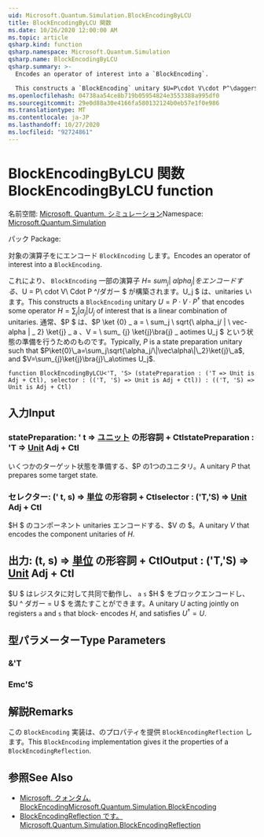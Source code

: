 ```yaml
---
uid: Microsoft.Quantum.Simulation.BlockEncodingByLCU
title: BlockEncodingByLCU 関数
ms.date: 10/26/2020 12:00:00 AM
ms.topic: article
qsharp.kind: function
qsharp.namespace: Microsoft.Quantum.Simulation
qsharp.name: BlockEncodingByLCU
qsharp.summary: >-
  Encodes an operator of interest into a `BlockEncoding`.

  This constructs a `BlockEncoding` unitary $U=P\cdot V\cdot P^\dagger$ that encodes some operator $H=\sum_{j}|\alpha_j|U_j$ of interest that is a linear combination of unitaries. Typically, $P$ is a state preparation unitary such that $P\ket{0}\_a=\sum_j\sqrt{\alpha_j/\|\vec\alpha\|\_2}\ket{j}\_a$, and $V=\sum_{j}\ket{j}\bra{j}\_a\otimes U_j$.
ms.openlocfilehash: 04738aa54ce8b719b05954824e3553388a995df0
ms.sourcegitcommit: 29e0d88a30e4166fa580132124b0eb57e1f0e986
ms.translationtype: MT
ms.contentlocale: ja-JP
ms.lasthandoff: 10/27/2020
ms.locfileid: "92724861"
---
```

# <a name="blockencodingbylcu-function"></a><span data-ttu-id="50c1d-102">BlockEncodingByLCU 関数</span><span class="sxs-lookup"><span data-stu-id="50c1d-102">BlockEncodingByLCU function</span></span>

<span data-ttu-id="50c1d-103">名前空間: [Microsoft. Quantum. シミュレーション](xref:Microsoft.Quantum.Simulation)</span><span class="sxs-lookup"><span data-stu-id="50c1d-103">Namespace: [Microsoft.Quantum.Simulation](xref:Microsoft.Quantum.Simulation)</span></span>

<span data-ttu-id="50c1d-104">パック [](https://nuget.org/packages/)</span><span class="sxs-lookup"><span data-stu-id="50c1d-104">Package: [](https://nuget.org/packages/)</span></span>


<span data-ttu-id="50c1d-105">対象の演算子をにエンコード `BlockEncoding` します。</span><span class="sxs-lookup"><span data-stu-id="50c1d-105">Encodes an operator of interest into a `BlockEncoding`.</span></span>

<span data-ttu-id="50c1d-106">これにより、 `BlockEncoding` 一部の演算子 $H = \ sum_ {j} | \ alpha_j | をエンコードする、$U = P\ cdot V\ Cdot P ^/ダガー $ が構築されます。U_j $ は、unitaries います。</span><span class="sxs-lookup"><span data-stu-id="50c1d-106">This constructs a `BlockEncoding` unitary $U=P\cdot V\cdot P^\dagger$ that encodes some operator $H=\sum_{j}|\alpha_j|U_j$ of interest that is a linear combination of unitaries.</span></span> <span data-ttu-id="50c1d-107">通常、$P $ は、$P \ket {0} \_ a = \ sum_j \ sqrt{\ alpha_j/ \| \ vec-alpha \| \_ 2} \ket{j} \_ a $、$V = \ sum_ {j} \ket{j}\bra{j} \_ aotimes U_j $ という状態の準備を行うためのものです。</span><span class="sxs-lookup"><span data-stu-id="50c1d-107">Typically, $P$ is a state preparation unitary such that $P\ket{0}\_a=\sum_j\sqrt{\alpha_j/\|\vec\alpha\|\_2}\ket{j}\_a$, and $V=\sum_{j}\ket{j}\bra{j}\_a\otimes U_j$.</span></span>

```qsharp
function BlockEncodingByLCU<'T, 'S> (statePreparation : ('T => Unit is Adj + Ctl), selector : (('T, 'S) => Unit is Adj + Ctl)) : (('T, 'S) => Unit is Adj + Ctl)
```


## <a name="input"></a><span data-ttu-id="50c1d-108">入力</span><span class="sxs-lookup"><span data-stu-id="50c1d-108">Input</span></span>

### <a name="statepreparation--t--unit-adj--ctl"></a><span data-ttu-id="50c1d-109">statePreparation: ' t => [ユニット](xref:microsoft.quantum.lang-ref.unit) の形容詞 + Ctl</span><span class="sxs-lookup"><span data-stu-id="50c1d-109">statePreparation : 'T => [Unit](xref:microsoft.quantum.lang-ref.unit) Adj + Ctl</span></span>

<span data-ttu-id="50c1d-110">いくつかのターゲット状態を準備する、$P の1つのユニタリ。</span><span class="sxs-lookup"><span data-stu-id="50c1d-110">A unitary $P$ that prepares some target state.</span></span>


### <a name="selector--ts--unit-adj--ctl"></a><span data-ttu-id="50c1d-111">セレクター: (' t, s) => [単位](xref:microsoft.quantum.lang-ref.unit) の形容詞 + Ctl</span><span class="sxs-lookup"><span data-stu-id="50c1d-111">selector : ('T,'S) => [Unit](xref:microsoft.quantum.lang-ref.unit) Adj + Ctl</span></span>

<span data-ttu-id="50c1d-112">$H $ のコンポーネント unitaries エンコードする、$V の $。</span><span class="sxs-lookup"><span data-stu-id="50c1d-112">A unitary $V$ that encodes the component unitaries of $H$.</span></span>



## <a name="output--ts--unit-adj--ctl"></a><span data-ttu-id="50c1d-113">出力: (t, s) => [単位](xref:microsoft.quantum.lang-ref.unit) の形容詞 + Ctl</span><span class="sxs-lookup"><span data-stu-id="50c1d-113">Output : ('T,'S) => [Unit](xref:microsoft.quantum.lang-ref.unit) Adj + Ctl</span></span>

<span data-ttu-id="50c1d-114">$U $ はレジスタに対して共同で動作し、 `a` `s` $H $ をブロックエンコードし、$U ^ ダガー = U $ を満たすことができます。</span><span class="sxs-lookup"><span data-stu-id="50c1d-114">A unitary $U$ acting jointly on registers `a` and `s` that block- encodes $H$, and satisfies $U^\dagger = U$.</span></span>

## <a name="type-parameters"></a><span data-ttu-id="50c1d-115">型パラメーター</span><span class="sxs-lookup"><span data-stu-id="50c1d-115">Type Parameters</span></span>

### <a name="t"></a><span data-ttu-id="50c1d-116">&</span><span class="sxs-lookup"><span data-stu-id="50c1d-116">'T</span></span>


### <a name="s"></a><span data-ttu-id="50c1d-117">Emc</span><span class="sxs-lookup"><span data-stu-id="50c1d-117">'S</span></span>



## <a name="remarks"></a><span data-ttu-id="50c1d-118">解説</span><span class="sxs-lookup"><span data-stu-id="50c1d-118">Remarks</span></span>

<span data-ttu-id="50c1d-119">この `BlockEncoding` 実装は、のプロパティを提供 `BlockEncodingReflection` します。</span><span class="sxs-lookup"><span data-stu-id="50c1d-119">This `BlockEncoding` implementation gives it the properties of a `BlockEncodingReflection`.</span></span>

## <a name="see-also"></a><span data-ttu-id="50c1d-120">参照</span><span class="sxs-lookup"><span data-stu-id="50c1d-120">See Also</span></span>

- [<span data-ttu-id="50c1d-121">Microsoft. クォンタム. BlockEncoding</span><span class="sxs-lookup"><span data-stu-id="50c1d-121">Microsoft.Quantum.Simulation.BlockEncoding</span></span>](xref:Microsoft.Quantum.Simulation.BlockEncoding)
- [<span data-ttu-id="50c1d-122">BlockEncodingReflection です。</span><span class="sxs-lookup"><span data-stu-id="50c1d-122">Microsoft.Quantum.Simulation.BlockEncodingReflection</span></span>](xref:Microsoft.Quantum.Simulation.BlockEncodingReflection)